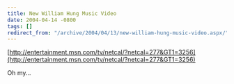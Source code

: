 ```yaml
---
title: New William Hung Music Video
date: 2004-04-14 -0800
tags: []
redirect_from: "/archive/2004/04/13/new-william-hung-music-video.aspx/"
---
```


[http://entertainment.msn.com/tv/netcal/?netcal=277&GT1=3256](http://entertainment.msn.com/tv/netcal/?netcal=277&GT1=3256)

Oh my...

